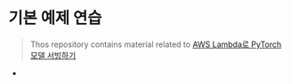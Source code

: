 # 기본 예제 연습


> Thos repository contains material related to [AWS Lambda로 PyTorch 모델 서빙하기](https://dreamgonfly.github.io/blog/pytorch-on-aws-lambda/#aws-lambda%EB%A1%9C-%EB%B0%B0%ED%8F%AC%ED%95%98%EA%B8%B0)

- 
